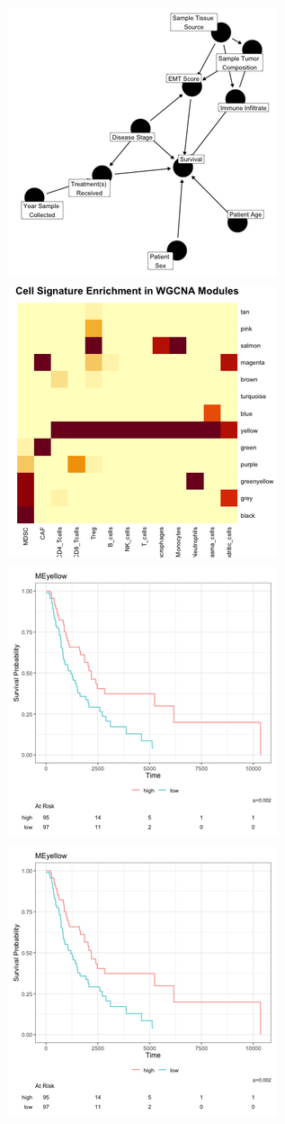 ![alt text](https://github.com/SciOmics/TCGA_Melanoma_RNASeq/blob/main/outputs/DAG.png?raw=true)

![alt_text](https://github.com/SciOmics/TCGA_Melanoma_RNASeq/blob/main/outputs/cell_types_in_WGCNA_modules.png?raw=true)

![alt_text](https://github.com/SciOmics/TCGA_Melanoma_RNASeq/blob/main/outputs/yellow_module_survival.png)

![alt_text](https://github.com/SciOmics/TCGA_Melanoma_RNASeq/blob/main/outputs/yellow_module_survival.png)